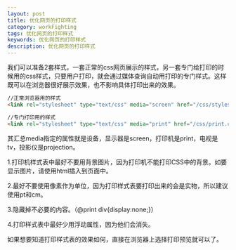 ```yaml
---
layout: post
title: 优化网页的打印样式
category: workFighting
tags: 优化网页的打印样式
keywords: 优化网页的打印样式
description: 优化网页的打印样式
---
```


我们可以准备2套样式，一套正常的css网页展示的样式，另一套专门给打印的时候用的css样式，只要用户打印，就会通过媒体查询自动用打印的专门样式。这样既可以在浏览器很好展示效果，也不影响具体打印出来的效果。
```html
//正常浏览器用的样式
<link rel="stylesheet" type="text/css" media="screen" href="/css/styles.css">

//专门打印用的样式
<link rel="stylesheet" type="text/css" media="print" href="/css/print.css">

```

其汇总media指定的属性就是设备，显示器是screen，打印机是print，电视是tv，投影仪是projection。

1.打印机样式表中最好不要用背景图片，因为打印机不能打印CSS中的背景。如要显示图片，请使用html插入到页面中。

2.最好不要使用像素作为单位，因为打印样式表要打印出来的会是实物，所以建议使用pt和cm。

3.隐藏掉不必要的内容。（@print div{display:none;}）

4.打印样式表中最好少用浮动属性，因为他们会消失。

如果想要知道打印样式表的效果如何，直接在浏览器上选择打印预览就可以了。


